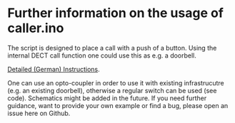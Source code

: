 # Further information on the usage of caller.ino

The script is designed to place a call with a push of a button. Using the internal DECT call function one could use this as e.g. a doorbell.

[Detailed (German) Instructions](http://www.ip-phone-forum.de/showthread.php?t=295676).

One can use an opto-coupler in order to use it with existing infrastrucutre (e.g. an existing doorbell), otherwise a regular switch can be used (see code). Schematics might be added in the future. If you need further guidance, want to provide your own example or find a bug, please open an issue here on Github.
